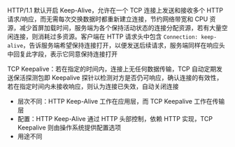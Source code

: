 HTTP/1.1 默认开启 Keep-Alive，允许在一个 TCP 连接上发送和接收多个 HTTP 请求/响应，而无需每次交换数据时都重新建立连接，节约网络带宽和 CPU 资源，减少首屏加载时间，服务端为各个保持活动状态的连接分配资源，若有大量空闲连接，则消耗过多资源。客户端在 HTTP 请求头中包含 `Connection: keep-alive`，告诉服务端希望保持连接打开，以便发送后续请求，服务端同样在响应头中回复此字段，表示它同意保持连接打开

TCP Keepalive：若在指定的时间内，连接上无任何数据传输，TCP 自动定期发送保活探测包即 Keepalive 探针以检测对方是否仍可响应，确认连接的有效性，若在指定时间内未接收响应，则认为连接已失效，自动关闭连接

- 层次不同：HTTP Keep-Alive 工作在应用层，而 TCP Keepalive 工作在传输层
- 配置：HTTP Keep-Alive 通过 HTTP 头部控制，依赖 HTTP 实现，TCP Keepalive 则由操作系统提供配置选项
- 用途不同

